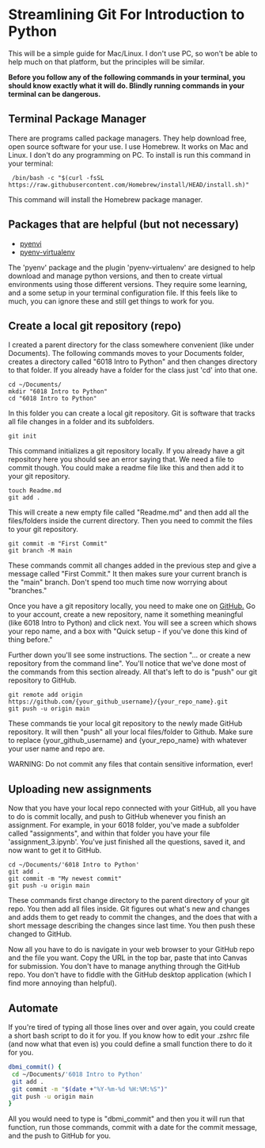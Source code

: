 # Streamlining Git For Introduction to Python

This will be a simple guide for Mac/Linux. I don't use PC, so won't be able to help much on that platform, but the principles will be similar.

**Before you follow any of the following commands in your terminal, you should know exactly what it will do. Blindly running commands in your terminal can be dangerous.**

## Terminal Package Manager

There are programs called package managers. They help download free, open source software for your use. I use Homebrew. It works on Mac and Linux. I don't do any programming on PC. To install is run this command in your terminal:

```
 /bin/bash -c "$(curl -fsSL https://raw.githubusercontent.com/Homebrew/install/HEAD/install.sh)"
```

This command will install the Homebrew package manager.

## Packages that are helpful (but not necessary)

- [pyenvi](https://github.com/pyenv/pyenv)
- [pyenv-virtualenv](https://github.com/pyenv/pyenv-virtualenv)

The 'pyenv' package and the plugin 'pyenv-virtualenv' are designed to help download and manage python versions, and then to create virtual environments using those different versions. They require some learning, and a some setup in your terminal configuration file. If this feels like to much, you can ignore these and still get things to work for you.

## Create a local git repository (repo)

I created a parent directory for the class somewhere convenient (like under Documents). The following commands moves to your Documents folder, creates a directory called "6018 Intro to Python" and then changes directory to that folder. If you already have a folder for the class just 'cd' into that one.

```
cd ~/Documents/
mkdir "6018 Intro to Python"
cd "6018 Intro to Python"
```

In this folder you can create a local git repository. Git is software that tracks all file changes in a folder and its subfolders.

```
git init
```

This command initializes a git repository locally. If you already have a git repository here you should see an error saying that. We need a file to commit though. You could make a readme file like this and then add it to your git repository.

```
touch Readme.md
git add .
```

This will create a new empty file called "Readme.md" and then add all the files/folders inside the current directory. Then you need to commit the files to your git repository.

```
git commit -m "First Commit"
git branch -M main
```

These commands commit all changes added in the previous step and give a message called "First Commit." It then makes sure your current branch is the "main" branch. Don't spend too much time now worrying about "branches."

Once you have a git repository locally, you need to make one on [GitHub.](https://www.github.com) Go to your account, create a new repository, name it something meaningful (like 6018 Intro to Python) and click next. You will see a screen which shows your repo name, and a box with "Quick setup - if you've done this kind of thing before."

Further down you'll see some instructions. The section "... or create a new repository from the command line". You'll notice that we've done most of the commands from this section already. All that's left to do is "push" our git repository to GitHub.

```
git remote add origin https://github.com/{your_github_username}/{your_repo_name}.git
git push -u origin main
```

These commands tie your local git repository to the newly made GitHub repository. It will then "push" all your local files/folder to Github. Make sure to replace {your_github_username} and {your_repo_name} with whatever your user name and repo are.

WARNING: Do not commit any files that contain sensitive information, ever!

## Uploading new assignments

Now that you have your local repo connected with your GitHub, all you have to do is commit locally, and push to GitHub whenever you finish an assignment. For example, in your 6018 folder, you've made a subfolder called "assignments", and within that folder you have your file 'assignment_3.ipynb'. You've just finished all the questions, saved it, and now want to get it to GitHub.

```
cd ~/Documents/'6018 Intro to Python'
git add .
git commit -m "My newest commit"
git push -u origin main
```

These commands first change directory to the parent directory of your git repo. You then add all files inside. Git figures out what's new and changes and adds them to get ready to commit the changes, and the does that with a short message describing the changes since last time. You then push these changed to GitHub.

Now all you have to do is navigate in your web browser to your GitHub repo and the file you want. Copy the URL in the top bar, paste that into Canvas for submission. You don't have to manage anything through the GitHub repo. You don't have to fiddle with the GitHub desktop application (which I find more annoying than helpful).

## Automate

If you're tired of typing all those lines over and over again, you could create a short bash script to do it for you. If you know how to edit your .zshrc file (and now what that even is) you could define a small function there to do it for you.

```zsh
dbmi_commit() {
 cd ~/Documents/'6018 Intro to Python'
 git add .
 git commit -m "$(date +"%Y-%m-%d %H:%M:%S")"
 git push -u origin main
}
```

All you would need to type is "dbmi_commit" and then you it will run that function, run those commands, commit with a date for the commit message, and the push to GitHub for you.
